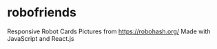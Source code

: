 # robofriends
Responsive Robot Cards
Pictures from https://robohash.org/
Made with JavaScript and React.js
